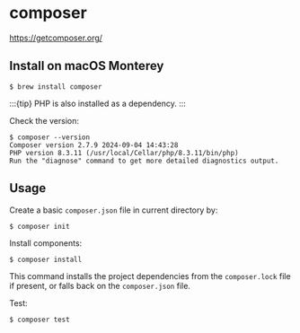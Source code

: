 # composer

<https://getcomposer.org/>

## Install on macOS Monterey

```console
$ brew install composer
```

:::{tip}
PHP is also installed as a dependency.
:::

Check the version:

```console
$ composer --version
Composer version 2.7.9 2024-09-04 14:43:28
PHP version 8.3.11 (/usr/local/Cellar/php/8.3.11/bin/php)
Run the "diagnose" command to get more detailed diagnostics output.
```

## Usage

Create a basic `composer.json` file in current directory by:

```console
$ composer init
```

Install components:

```console
$ composer install
```

This command installs the project dependencies from the `composer.lock` file if present, or falls back on the `composer.json` file.

Test:

```console
$ composer test
```
